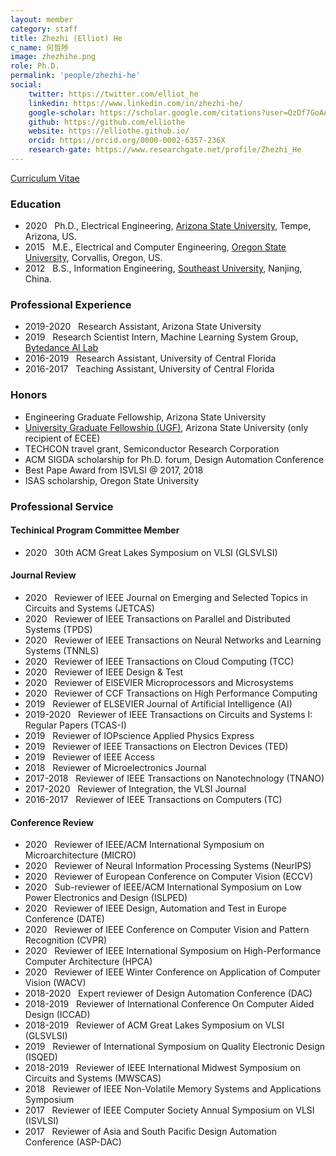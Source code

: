 ```yaml
---
layout: member
category: staff
title: Zhezhi (Elliot) He
c_name: 何哲陟
image: zhezhihe.png
role: Ph.D.
permalink: 'people/zhezhi-he'
social:
    twitter: https://twitter.com/elliot_he
    linkedin: https://www.linkedin.com/in/zhezhi-he/
    google-scholar: https://scholar.google.com/citations?user=QzDf7GoAAAAJ&hl=en
    github: https://github.com/elliothe
    website: https://elliothe.github.io/
    orcid: https://orcid.org/0000-0002-6357-236X
    research-gate: https://www.researchgate.net/profile/Zhezhi_He
---
```


<!-- [Curriculum vitae]() -->
<a href="../cv/cv_zhezhi_he.pdf"><i class="ai ai-cv-square ai-1x"></i> Curriculum Vitae</a>

### <i class="fas fa-graduation-cap"></i> Education
 - 2020 &nbsp; Ph.D., Electrical Engineering, [Arizona State University](https://ecee.engineering.asu.edu/), Tempe, Arizona, US.
 - 2015 &nbsp; M.E., Electrical and Computer Engineering, [Oregon State University](https://eecs.oregonstate.edu/), Corvallis, Oregon, US.
 - 2012 &nbsp; B.S., Information Engineering, [Southeast University](https://www.seu.edu.cn/english/), Nanjing, China.


### <i class="fas fa-briefcase"></i> Professional Experience
- 2019-2020 &nbsp; Research Assistant, Arizona State University
- 2019 &nbsp; Research Scientist Intern, Machine Learning System Group, [Bytedance AI Lab](https://ailab.bytedance.com/)
- 2016-2019 &nbsp; Research Assistant, University of Central Florida
- 2016-2017 &nbsp; Teaching Assistant, University of Central Florida



### <i class="fas fa-award"></i> Honors
- Engineering Graduate Fellowship, Arizona State University
- [University Graduate Fellowship (UGF)](https://graduate.asu.edu/current-students/funding-opportunities/awards-and-fellowships/university-graduate-fellowships), Arizona State University (only recipient of ECEE)
- TECHCON travel grant, Semiconductor Research Corporation
- ACM SIGDA scholarship for Ph.D. forum, Design Automation Conference
- Best Pape Award from ISVLSI @ 2017, 2018
- ISAS scholarship, Oregon State University

### <i class="fas fa-user-tie"></i> Professional Service

#### Techinical Program Committee Member
- 2020 &nbsp; 30th ACM Great Lakes Symposium on VLSI (GLSVLSI)

#### Journal Review
- 2020 &nbsp; Reviewer of IEEE Journal on Emerging and Selected Topics in Circuits and Systems (JETCAS)
- 2020 &nbsp; Reviewer of IEEE Transactions on Parallel and Distributed Systems (TPDS)
- 2020 &nbsp; Reviewer of IEEE Transactions on Neural Networks and Learning Systems (TNNLS) 
- 2020 &nbsp; Reviewer of IEEE Transactions on Cloud Computing (TCC) 
- 2020 &nbsp; Reviewer of IEEE Design & Test
- 2020 &nbsp; Reviewer of ElSEVIER Microprocessors and Microsystems
- 2020 &nbsp; Reviewer of CCF Transactions on High Performance Computing 
- 2019 &nbsp; Reviewer of ELSEVIER Journal of Artificial Intelligence (AI)
- 2019-2020 &nbsp; Reviewer of IEEE Transactions on Circuits and Systems I: Regular Papers (TCAS-I)
- 2019 &nbsp; Reviewer of IOPscience Applied Physics Express
- 2019 &nbsp; Reviewer of IEEE Transactions on Electron Devices (TED)
- 2019 &nbsp; Reviewer of IEEE Access
- 2018 &nbsp; Reviewer of Microelectronics Journal
- 2017-2018 &nbsp; Reviewer of IEEE Transactions on Nanotechnology (TNANO)
- 2017-2020 &nbsp; Reviewer of Integration, the VLSI Journal
- 2016-2017 &nbsp; Reviewer of IEEE Transactions on Computers (TC)


#### Conference Review
- 2020 &nbsp; Reviewer of IEEE/ACM International Symposium on Microarchitecture (MICRO)
- 2020 &nbsp; Reviewer of  Neural Information Processing Systems (NeurIPS)
- 2020 &nbsp; Reviewer of European Conference on Computer Vision (ECCV)
- 2020 &nbsp; Sub-reviewer of IEEE/ACM International Symposium on Low Power Electronics and Design (ISLPED)
- 2020 &nbsp; Reviewer of IEEE Design, Automation and Test in Europe Conference (DATE) 
- 2020 &nbsp; Reviewer of IEEE Conference on Computer Vision and Pattern Recognition (CVPR)
- 2020 &nbsp; Reviewer of IEEE International Symposium on High-Performance Computer Architecture (HPCA)
- 2020 &nbsp; Reviewer of IEEE Winter Conference on Application of Computer Vision (WACV)
- 2018-2020 &nbsp; Expert reviewer of Design Automation Conference (DAC)
- 2018-2019 &nbsp; Reviewer of International Conference On Computer Aided Design (ICCAD)
- 2018-2019 &nbsp; Reviewer of ACM Great Lakes Symposium on VLSI (GLSVLSI)
- 2019 &nbsp; Reviewer of International Symposium on Quality Electronic Design (ISQED)
- 2018-2019 &nbsp; Reviewer of IEEE International Midwest Symposium on Circuits and Systems (MWSCAS)
- 2018 &nbsp; Reviewer of IEEE Non-Volatile Memory Systems and Applications Symposium
- 2017 &nbsp; Reviewer of IEEE Computer Society Annual Symposium on VLSI (ISVLSI)
- 2017 &nbsp; Reviewer of Asia and South Pacific Design Automation Conference (ASP-DAC)
